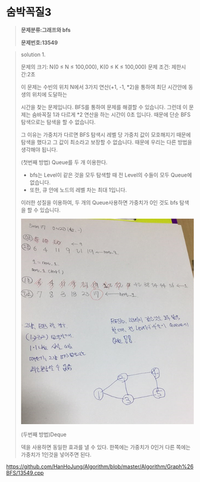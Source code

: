 # 숨박꼭질3

> **문제분류:그래프와 bfs**
>
> **문제번호:13549**

> solution 1.
>
> 문제의 크기:  N(0 ≤ N ≤ 100,000), K(0 ≤ K ≤ 100,000)
> 문제 조건: 
> 제한시간:2초
>
> 이 문제는 수빈의 위치 N에서 3가지 연산(+1, -1, *2)을 통하여 최단 시간안에 동생의  위치에 도달하는 
>
> 시간을 찾는 문제입니다. BFS를 통하여 문제를 해결할 수 있습니다. 그런데 이 문제는 숨바꼭질 1과 다르게 *2 연산을 하는 시간이 0초 입니다. 때문에 단순 BFS 탐색으로는 탐색을 할 수 없습니다.
>
> 그 이유는 가중치가 다르면 BFS 탐색시 레벨 당 가중치 값이 모호해지기 때문에 탐색을 했다고 그 값이 최소라고 보장할 수 없습니다. 때문에 우리는 다른 방법을 생각해야 됩니다.
>
> (첫번째 방법) Queue를 두 개 이용한다.
>
> - bfs는 Level이 같은 것을 모두 탐색할 때 전 Level의 수들이 모두 Queue에 없습니다.
> - 또한, 큐 안에 노드의 레벨 차는 최대 1입니다.
>
> 이러한 성질을 이용하여, 두 개의 Queue사용하면 가중치가 0인 것도 bfs 탐색을 할 수 있습니다.
>
> ![bfs](../Clip/bfs.png)
>
> (두번째 방법)Deque
>
> 덱을 사용하면 동일한 효과를 낼 수 있다. 한쪽에는 가중치가 0인거 다른 쪽에는 가중치가 1인것을 넣어주면 된다.
>
>

https://github.com/HanHoJung/Algorithm/blob/master/Algorithm/Graph%26BFS/13549.cpp












